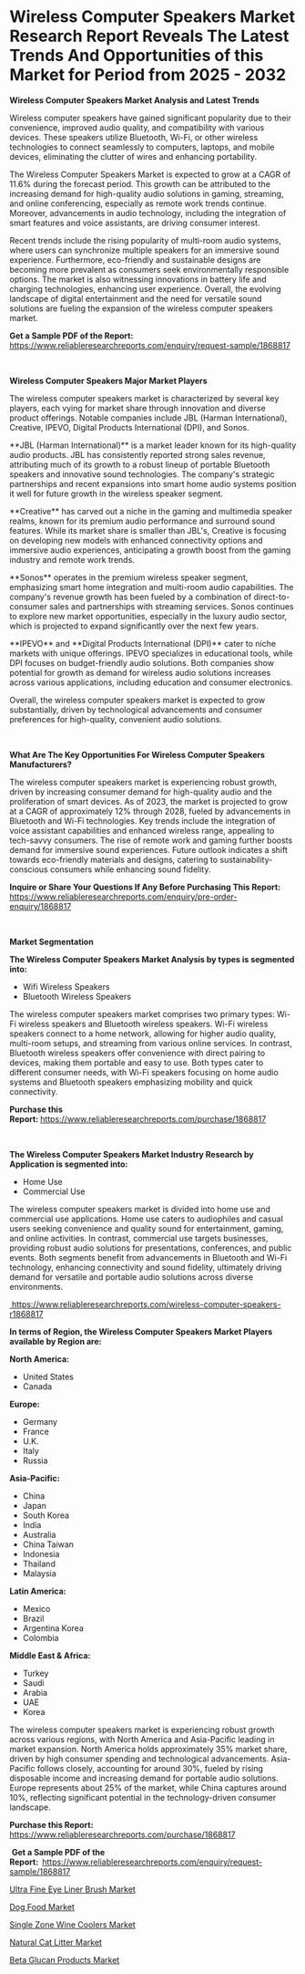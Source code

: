 <p><h1>Wireless Computer Speakers Market Research Report Reveals The Latest Trends And Opportunities of this Market for Period from 2025 - 2032</h1></p><p><strong>Wireless Computer Speakers Market Analysis and Latest Trends</strong></p>
<p><p>Wireless computer speakers have gained significant popularity due to their convenience, improved audio quality, and compatibility with various devices. These speakers utilize Bluetooth, Wi-Fi, or other wireless technologies to connect seamlessly to computers, laptops, and mobile devices, eliminating the clutter of wires and enhancing portability.</p><p>The Wireless Computer Speakers Market is expected to grow at a CAGR of 11.6% during the forecast period. This growth can be attributed to the increasing demand for high-quality audio solutions in gaming, streaming, and online conferencing, especially as remote work trends continue. Moreover, advancements in audio technology, including the integration of smart features and voice assistants, are driving consumer interest.</p><p>Recent trends include the rising popularity of multi-room audio systems, where users can synchronize multiple speakers for an immersive sound experience. Furthermore, eco-friendly and sustainable designs are becoming more prevalent as consumers seek environmentally responsible options. The market is also witnessing innovations in battery life and charging technologies, enhancing user experience. Overall, the evolving landscape of digital entertainment and the need for versatile sound solutions are fueling the expansion of the wireless computer speakers market.</p></p>
<p><strong>Get a Sample PDF of the Report:&nbsp;</strong> <a href="https://www.reliableresearchreports.com/enquiry/request-sample/1868817?utm_campaign=34&utm_medium=2&utm_source=Github&utm_content=ia&utm_term=05022025&utm_id=wireless-computer-speakers">https://www.reliableresearchreports.com/enquiry/request-sample/1868817</a></p>
<p>&nbsp;</p>
<p><strong>Wireless Computer Speakers Major Market Players</strong></p>
<p><p>The wireless computer speakers market is characterized by several key players, each vying for market share through innovation and diverse product offerings. Notable companies include JBL (Harman International), Creative, IPEVO, Digital Products International (DPI), and Sonos.</p><p>**JBL (Harman International)** is a market leader known for its high-quality audio products. JBL has consistently reported strong sales revenue, attributing much of its growth to a robust lineup of portable Bluetooth speakers and innovative sound technologies. The company's strategic partnerships and recent expansions into smart home audio systems position it well for future growth in the wireless speaker segment.</p><p>**Creative** has carved out a niche in the gaming and multimedia speaker realms, known for its premium audio performance and surround sound features. While its market share is smaller than JBL's, Creative is focusing on developing new models with enhanced connectivity options and immersive audio experiences, anticipating a growth boost from the gaming industry and remote work trends.</p><p>**Sonos** operates in the premium wireless speaker segment, emphasizing smart home integration and multi-room audio capabilities. The company's revenue growth has been fueled by a combination of direct-to-consumer sales and partnerships with streaming services. Sonos continues to explore new market opportunities, especially in the luxury audio sector, which is projected to expand significantly over the next few years.</p><p>**IPEVO** and **Digital Products International (DPI)** cater to niche markets with unique offerings. IPEVO specializes in educational tools, while DPI focuses on budget-friendly audio solutions. Both companies show potential for growth as demand for wireless audio solutions increases across various applications, including education and consumer electronics.</p><p>Overall, the wireless computer speakers market is expected to grow substantially, driven by technological advancements and consumer preferences for high-quality, convenient audio solutions.</p></p>
<p>&nbsp;</p>
<p><strong>What Are The Key Opportunities For Wireless Computer Speakers Manufacturers?</strong></p>
<p><p>The wireless computer speakers market is experiencing robust growth, driven by increasing consumer demand for high-quality audio and the proliferation of smart devices. As of 2023, the market is projected to grow at a CAGR of approximately 12% through 2028, fueled by advancements in Bluetooth and Wi-Fi technologies. Key trends include the integration of voice assistant capabilities and enhanced wireless range, appealing to tech-savvy consumers. The rise of remote work and gaming further boosts demand for immersive sound experiences. Future outlook indicates a shift towards eco-friendly materials and designs, catering to sustainability-conscious consumers while enhancing sound fidelity.</p></p>
<p><strong>Inquire or Share Your Questions If Any Before Purchasing This Report:</strong> <a href="https://www.reliableresearchreports.com/enquiry/pre-order-enquiry/1868817?utm_campaign=34&utm_medium=2&utm_source=Github&utm_content=ia&utm_term=05022025&utm_id=wireless-computer-speakers">https://www.reliableresearchreports.com/enquiry/pre-order-enquiry/1868817</a></p>
<p>&nbsp;</p>
<p><strong>Market Segmentation</strong></p>
<p><strong>The Wireless Computer Speakers Market Analysis by types is segmented into:</strong></p>
<p><ul><li>Wifi Wireless Speakers</li><li>Bluetooth Wireless Speakers</li></ul></p>
<p><p>The wireless computer speakers market comprises two primary types: Wi-Fi wireless speakers and Bluetooth wireless speakers. Wi-Fi wireless speakers connect to a home network, allowing for higher audio quality, multi-room setups, and streaming from various online services. In contrast, Bluetooth wireless speakers offer convenience with direct pairing to devices, making them portable and easy to use. Both types cater to different consumer needs, with Wi-Fi speakers focusing on home audio systems and Bluetooth speakers emphasizing mobility and quick connectivity.</p></p>
<p><strong>Purchase this Report:&nbsp;</strong><a href="https://www.reliableresearchreports.com/purchase/1868817?utm_campaign=34&utm_medium=2&utm_source=Github&utm_content=ia&utm_term=05022025&utm_id=wireless-computer-speakers">https://www.reliableresearchreports.com/purchase/1868817</a></p>
<p>&nbsp;</p>
<p><strong>The Wireless Computer Speakers Market Industry Research by Application is segmented into:</strong></p>
<p><ul><li>Home Use</li><li>Commercial Use</li></ul></p>
<p><p>The wireless computer speakers market is divided into home use and commercial use applications. Home use caters to audiophiles and casual users seeking convenience and quality sound for entertainment, gaming, and online activities. In contrast, commercial use targets businesses, providing robust audio solutions for presentations, conferences, and public events. Both segments benefit from advancements in Bluetooth and Wi-Fi technology, enhancing connectivity and sound fidelity, ultimately driving demand for versatile and portable audio solutions across diverse environments.</p></p>
<p><a href="https://www.reliableresearchreports.com/wireless-computer-speakers-r1868817?utm_campaign=34&utm_medium=2&utm_source=Github&utm_content=ia&utm_term=05022025&utm_id=wireless-computer-speakers">&nbsp;https://www.reliableresearchreports.com/wireless-computer-speakers-r1868817</a></p>
<p><strong>In terms of Region, the Wireless Computer Speakers Market Players available by Region are:</strong></p>
<p>
    <p> <strong> North America: </strong>
        <ul>
            <li>United States</li>
            <li>Canada</li>
        </ul>
        </p> 
    <p> <strong> Europe: </strong>
        <ul>
            <li>Germany</li>
            <li>France</li>
            <li>U.K.</li>
            <li>Italy</li>
            <li>Russia</li>
        </ul>
        </p> 
    <p> <strong> Asia-Pacific: </strong>
        <ul>
            <li>China</li>
            <li>Japan</li>
            <li>South Korea</li>
            <li>India</li>
            <li>Australia</li>
            <li>China Taiwan</li>
            <li>Indonesia</li>
            <li>Thailand</li>
            <li>Malaysia</li>
        </ul>
        </p> 
    <p> <strong> Latin America: </strong>
        <ul>
            <li>Mexico</li>
            <li>Brazil</li>
            <li>Argentina Korea</li>
            <li>Colombia</li>
        </ul>
        </p> 
    <p> <strong> Middle East & Africa: </strong>
        <ul>
            <li>Turkey</li>
            <li>Saudi</li>
            <li>Arabia</li>
            <li>UAE</li>
            <li>Korea</li>
        </ul>
    </p>
    </p>
<p><p>The wireless computer speakers market is experiencing robust growth across various regions, with North America and Asia-Pacific leading in market expansion. North America holds approximately 35% market share, driven by high consumer spending and technological advancements. Asia-Pacific follows closely, accounting for around 30%, fueled by rising disposable income and increasing demand for portable audio solutions. Europe represents about 25% of the market, while China captures around 10%, reflecting significant potential in the technology-driven consumer landscape.</p></p>
<p><strong>Purchase this Report: </strong><a href="https://www.reliableresearchreports.com/purchase/1868817?utm_campaign=34&utm_medium=2&utm_source=Github&utm_content=ia&utm_term=05022025&utm_id=wireless-computer-speakers">https://www.reliableresearchreports.com/purchase/1868817</a></p>
<p>&nbsp;<strong>Get a Sample PDF of the Report:&nbsp;&nbsp;</strong><a href="https://www.reliableresearchreports.com/enquiry/request-sample/1868817?utm_campaign=34&utm_medium=2&utm_source=Github&utm_content=ia&utm_term=05022025&utm_id=wireless-computer-speakers">https://www.reliableresearchreports.com/enquiry/request-sample/1868817</a></p>
<p><strong></strong></p>
<p><p><a href="https://github.com/xanaanenkaly/Market-Research-Report-List-1/blob/main/ultra-fine-eye-liner-brush-market.md?utm_campaign=34&utm_medium=2&utm_source=Github&utm_content=ia&utm_term=05022025&utm_id=wireless-computer-speakers">Ultra Fine Eye Liner Brush Market</a></p><p><a href="https://github.com/arvelm4nthig/Market-Research-Report-List-1/blob/main/dog-food-market.md?utm_campaign=34&utm_medium=2&utm_source=Github&utm_content=ia&utm_term=05022025&utm_id=wireless-computer-speakers">Dog Food Market</a></p><p><a href="https://github.com/phumlaaijem/Market-Research-Report-List-1/blob/main/single-zone-wine-coolers-market.md?utm_campaign=34&utm_medium=2&utm_source=Github&utm_content=ia&utm_term=05022025&utm_id=wireless-computer-speakers">Single Zone Wine Coolers Market</a></p><p><a href="https://github.com/AlisaRowe24/Market-Research-Report-List-1/blob/main/natural-cat-litter-market.md?utm_campaign=34&utm_medium=2&utm_source=Github&utm_content=ia&utm_term=05022025&utm_id=wireless-computer-speakers">Natural Cat Litter Market</a></p><p><a href="https://github.com/jaquelynhasenaue8/Market-Research-Report-List-1/blob/main/beta-glucan-products-market.md?utm_campaign=34&utm_medium=2&utm_source=Github&utm_content=ia&utm_term=05022025&utm_id=wireless-computer-speakers">Beta Glucan Products Market</a></p></p>